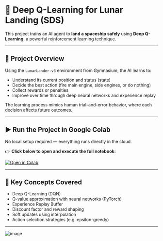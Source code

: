 # 🚀 Deep Q-Learning for Lunar Landing (SDS)

This project trains an AI agent to **land a spaceship safely** using **Deep Q-Learning**, a powerful reinforcement learning technique.  

---

## 📘 Project Overview

Using the `LunarLander-v3` environment from Gymnasium, the AI learns to:

- Understand its current position and status (state)
- Decide the best action (fire main engine, side engines, or do nothing)
- Collect rewards or penalties
- Improve over time through deep neural networks and experience replay

The learning process mimics human trial-and-error behavior, where each decision affects future outcomes.

---

## ▶️ Run the Project in Google Colab

No local setup required — everything runs directly in the cloud.

👉 **Click below to open and execute the full notebook:**

[![Open in Colab](https://colab.research.google.com/assets/colab-badge.svg)](https://colab.research.google.com/github/MatheusFXY/SDS_QLearning_LunarLanding/blob/main/Deep_Q_Learning_for_Lunar_Landing_SDS.ipynb)

---

## 🧠 Key Concepts Covered

- Deep Q-Learning (DQN)
- Q-value approximation with neural networks (PyTorch)
- Experience Replay Buffer
- Discount factor and reward shaping
- Soft updates using interpolation
- Action selection strategies (e.g. epsilon-greedy)

---

![image](https://github.com/user-attachments/assets/6e47fca7-ab57-4810-8a4e-ee1bcb201460)

